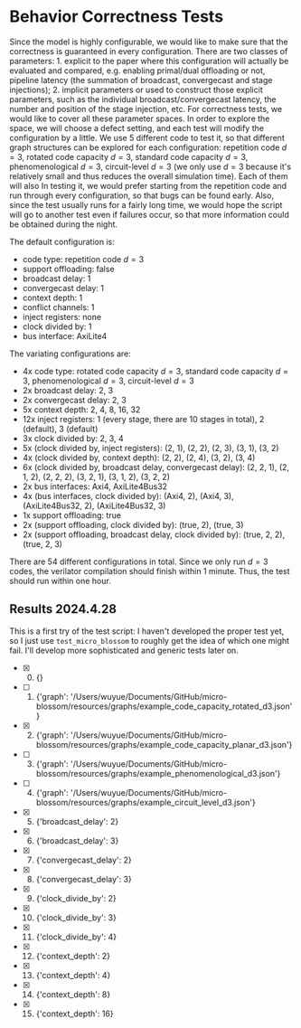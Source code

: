 # Behavior Correctness Tests

Since the model is highly configurable, we would like to make sure that the correctness is guaranteed in every configuration.
There are two classes of parameters: 1. explicit to the paper where this configuration will actually be evaluated and compared, e.g. enabling primal/dual offloading or not, pipeline latency (the summation of broadcast, convergecast and stage injections); 2. implicit parameters or used to construct those explicit parameters, such as the individual broadcast/convergecast latency, the number and position of the stage injection, etc.
For correctness tests, we would like to cover all these parameter spaces.
In order to explore the space, we will choose a defect setting, and each test will modify the configuration by a little.
We use 5 different code to test it, so that different graph structures can be explored for each configuration: repetition code $d=3$, rotated code capacity $d=3$, standard code capacity $d=3$, phenomenological $d=3$, circuit-level $d=3$ (we only use $d=3$ because it's relatively small and thus reduces the overall simulation time).
Each of them will also 
In testing it, we would prefer starting from the repetition code and run through every configuration, so that bugs can be found early.
Also, since the test usually runs for a fairly long time, we would hope the script will go to another test even if failures occur, so that more information could be obtained during the night.

The default configuration is:
- code type: repetition code $d=3$
- support offloading: false
- broadcast delay: 1
- convergecast delay: 1
- context depth: 1
- conflict channels: 1
- inject registers: none
- clock divided by: 1
- bus interface: AxiLite4

The variating configurations are:
- 4x code type: rotated code capacity $d=3$, standard code capacity $d=3$, phenomenological $d=3$, circuit-level $d=3$
- 2x broadcast delay: 2, 3
- 2x convergecast delay: 2, 3
- 5x context depth: 2, 4, 8, 16, 32
- 12x inject registers: 1 (every stage, there are 10 stages in total), 2 (default), 3 (default)
- 3x clock divided by: 2, 3, 4
- 5x (clock divided by, inject registers): (2, 1), (2, 2), (2, 3), (3, 1), (3, 2)
- 4x (clock divided by, context depth): (2, 2), (2, 4), (3, 2), (3, 4)
- 6x (clock divided by, broadcast delay, convergecast delay): (2, 2, 1), (2, 1, 2), (2, 2, 2), (3, 2, 1), (3, 1, 2), (3, 2, 2)
- 2x bus interfaces: Axi4, AxiLite4Bus32
- 4x (bus interfaces, clock divided by): (Axi4, 2), (Axi4, 3), (AxiLite4Bus32, 2), (AxiLite4Bus32, 3)
- 1x support offloading: true
- 2x (support offloading, clock divided by): (true, 2), (true, 3)
- 2x (support offloading, broadcast delay, clock divided by): (true, 2, 2),  (true, 2, 3)

There are 54 different configurations in total.
Since we only run $d=3$ codes, the verilator compilation should finish within 1 minute.
Thus, the test should run within one hour.

## Results 2024.4.28

This is a first try of the test script: I haven't developed the proper test yet, so I just use `test_micro_blossom` to roughly get the idea of which one might fail.
I'll develop more sophisticated and generic tests later on.

- [x] 0. {}
- [ ] 1. {'graph': '/Users/wuyue/Documents/GitHub/micro-blossom/resources/graphs/example_code_capacity_rotated_d3.json'}
- [x] 2. {'graph': '/Users/wuyue/Documents/GitHub/micro-blossom/resources/graphs/example_code_capacity_planar_d3.json'}
- [ ] 3. {'graph': '/Users/wuyue/Documents/GitHub/micro-blossom/resources/graphs/example_phenomenological_d3.json'}
- [ ] 4. {'graph': '/Users/wuyue/Documents/GitHub/micro-blossom/resources/graphs/example_circuit_level_d3.json'}
- [x] 5. {'broadcast_delay': 2}
- [x] 6. {'broadcast_delay': 3}
- [x] 7. {'convergecast_delay': 2}
- [x] 8. {'convergecast_delay': 3}
- [x] 9. {'clock_divide_by': 2}
- [x] 10. {'clock_divide_by': 3}
- [x] 11. {'clock_divide_by': 4}
- [x] 12. {'context_depth': 2}
- [x] 13. {'context_depth': 4}
- [x] 14. {'context_depth': 8}
- [x] 15. {'context_depth': 16}

